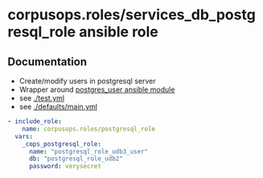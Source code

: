 # corpusops.roles/services_db_postgresql_role ansible role
## Documentation

- Create/modify users in postgresql server
- Wrapper around [postgres_user ansible module](http://docs.ansible.com/ansible/latest/postgresql_user_module.html)
- see [./test.yml](./test.yml)
- see [./defaults/main.yml](./defaults/main.yml)

```yaml
- include_role:
    name: corpusops.roles/postgresql_role
  vars:
    _cops_postgresql_role:
      name: "postgresql_role_udb3_user"
      db: "postgresql_role_udb2"
      password: verysecret
```
